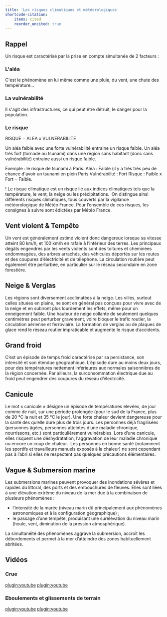 ```yaml
---
title: 'Les risques climatiques et météorologiques'
shortcode-citation:
    items: cited
    reorder_uncited: true
---
```


## Rappel

Un risque est caractérisé par la prise en compte simultanée de 2 facteurs : 

### L'aléa

C'est le phénomène en lui même comme une pluie, du vent, une chute des température... 

### La vulnérabilité 

Il s'agit des infrastructures, ce qui peut être détruit, le danger pour la population. 

### Le risque

RISQUE = ALEA x VULNERABILITE 

Un aléa faible avec une forte vulnérabilité entraine un risque faible. Un aléa très fort (tornade ou tsunami) dans une région sans habitant (donc sans vulnérabilité) entraine aussi un risque faible. 

   Exemple : le risque de tsunami à Paris. 
   Aléa : Faible (il y a très très peu de chance d'avoir un tsunami en plein Paris
   Vulnérabilité : Fort
   Risque : Faible x Fort = Faible. 


! Le risque climatique est un risque lié aux indices climatiques tels que la température, le vent, la neige ou les précipitations.  On distingue ainsi différents risques climatiques, tous couverts par la vigilance météorologique de Météo France. Pour l’ensemble de ces risques, les consignes à suivre sont édictées par Météo France.



## Vent violent & Tempête

Un vent est généralement estimé violent donc dangereux lorsque sa vitesse atteint 80 km/h, et 100 km/h en rafale à l’intérieur des terres. Les principaux dégâts engendrés par les vents violents sont des toitures et cheminées endommagées, des arbres arrachés, des véhicules déportés sur les routes et des coupures d’électricité et de téléphone. La circulation routière peut également être perturbée, en particulier sur le réseau secondaire en zone forestière.

## Neige & Verglas 

Les régions sont diversement acclimatées à la neige. Les villes, surtout celles situées en plaine, ne sont en général pas conçues pour vivre avec de la neige et en subiront plus lourdement les effets, même pour un enneigement faible.
Une hauteur de neige collante de seulement quelques centimètres peut perturber gravement, voire bloquer le trafic routier, la circulation aérienne et ferroviaire. La formation de verglas ou de plaques de glace rend le réseau routier impraticable et augmente le risque d’accidents.

## Grand froid

C’est un épisode de temps froid caractérisé par sa persistance, son intensité et son étendue géographique. L’épisode dure au moins deux jours, pour des températures nettement inférieures aux normales saisonnières de la région concernée. Par ailleurs, la surconsommation électrique due au froid peut engendrer des coupures du réseau d’électricité.

## Canicule

Le mot « canicule » désigne un épisode de températures élevées, de jour comme de nuit, sur une période prolongée (pour le sud de la France, plus de 20 °C la nuit et 35 °C le jour). Une forte chaleur devient dangereuse pour la santé dès qu’elle dure plus de trois jours. Les personnes déjà fragilisées (personnes âgées, personnes atteintes d’une maladie chronique, nourrissons, etc.) sont particulièrement vulnérables. Lors d’une canicule, elles risquent une déshydratation, l’aggravation de leur maladie chronique ou encore un coup de chaleur.  Les personnes en bonne santé (notamment les sportifs et travailleurs manuels exposés à la chaleur) ne sont cependant pas à l’abri si elles ne respectent pas quelques précautions élémentaires.

## Vague & Submersion marine

Les submersions marines peuvent provoquer des inondations sévères et rapides du littoral, des ports et des embouchures de fleuves. Elles sont liées à une élévation extrême du niveau de la mer due à la combinaison de plusieurs phénomènes :

* l’intensité de la marée (niveau marin dû principalement aux phénomènes astronomiques et à la configuration géographique) ;
* le passage d’une tempête, produisant une surélévation du niveau marin (houle, vent, diminution de la pression atmosphérique).

La simultanéité des phénomènes aggrave la submersion, accroît les débordements et permet à la mer d’atteindre des zones habituellement abritées.

## Vidéos

### Crue 

[plugin:youtube](https://www.youtube.com/watch?v=jgWbYDUm-ME)
[plugin:youtube](https://www.youtube.com/watch?v=2Rfuoylv34k)

### Eboulements et glissements de terrain

[plugin:youtube](https://www.youtube.com/watch?v=_5T2oDDE2cs)
[plugin:youtube](https://www.youtube.com/watch?v=3nauyL1Q4iE)